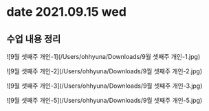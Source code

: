 # date 2021.09.15 wed

## 수업 내용 정리

![9월 셋째주 개인-1](/Users/ohhyuna/Downloads/9월 셋째주 개인-1.jpg)

![9월 셋째주 개인-2](/Users/ohhyuna/Downloads/9월 셋째주 개인-2.jpg)

![9월 셋째주 개인-3](/Users/ohhyuna/Downloads/9월 셋째주 개인-3.jpg)

![9월 셋째주 개인-5](/Users/ohhyuna/Downloads/9월 셋째주 개인-5.jpg)
